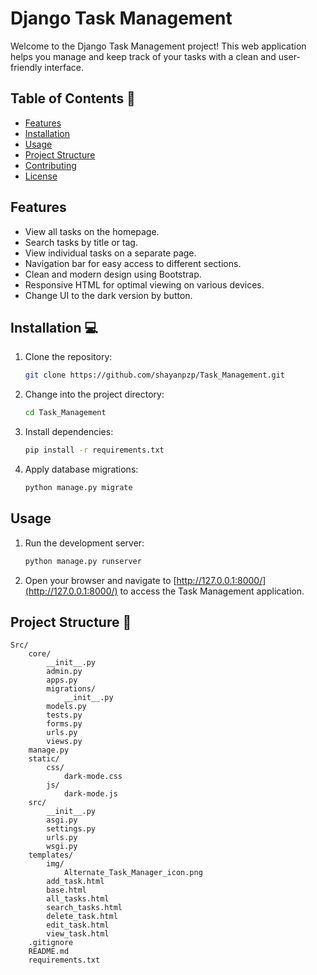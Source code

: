 # Django Task Management

Welcome to the Django Task Management project! This web application helps you manage and keep track of your tasks with a clean and user-friendly interface.

## Table of Contents 📝

- [Features](#features)
- [Installation](#installation)
- [Usage](#usage)
- [Project Structure](#project-structure)
- [Contributing](#contributing)
- [License](#license)

## Features

- View all tasks on the homepage.
- Search tasks by title or tag.
- View individual tasks on a separate page.
- Navigation bar for easy access to different sections.
- Clean and modern design using Bootstrap.
- Responsive HTML for optimal viewing on various devices.
- Change UI to the dark version by button.

## Installation 💻

1. Clone the repository:

    ```bash
    git clone https://github.com/shayanpzp/Task_Management.git
    ```

2. Change into the project directory:

    ```bash
    cd Task_Management
    ```

3. Install dependencies:

    ```bash
    pip install -r requirements.txt
    ```

4. Apply database migrations:

    ```bash
    python manage.py migrate
    ```

## Usage

1. Run the development server:

    ```bash
    python manage.py runserver
    ```

2. Open your browser and navigate to [http://127.0.0.1:8000/](http://127.0.0.1:8000/) to access the Task Management application.

## Project Structure 🚀

```plaintext
Src/
    core/
        __init__.py
        admin.py
        apps.py
        migrations/
            __init__.py
        models.py
        tests.py
        forms.py
        urls.py
        views.py
    manage.py
    static/
        css/
            dark-mode.css
        js/
            dark-mode.js
    src/
        __init__.py
        asgi.py
        settings.py
        urls.py
        wsgi.py
    templates/
        img/
            Alternate_Task_Manager_icon.png
        add_task.html
        base.html
        all_tasks.html
        search_tasks.html
        delete_task.html
        edit_task.html
        view_task.html
    .gitignore
    README.md
    requirements.txt
